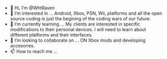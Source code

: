 - 👋 Hi, I’m @WhtRaven
- 👀 I’m interested in ... Android, Xbox, PSN, Wii,  platforms and all the open source coding is just the begining of the coding wars of our future. 
- 🌱 I’m currently learning ... My clients are interested in specific modifications to their personal devices. I will need to learn about different platforms and their interfaces.
- 💞️ I’m looking to collaborate on ... ON Xbox mods and developing accesories.
- 📫 How to reach me ... 

<!---
WhtRaven/WhtRaven is a ✨ special ✨ repository because its `README.md` (this file) appears on your GitHub profile.
You can click the Preview link to take a look at your changes.
--->
